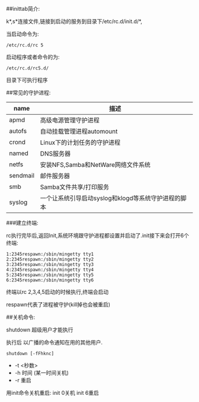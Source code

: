 


##inittab简介:






k\*,s\*连接文件,链接到启动的服务到目录下/etc/rc.d/init.d/*,

当启动命令为:


```
/etc/rc.d/rc 5
```

启动程序或者命令的为:

```shell
/etc/rc.d/rc5.d/
```

目录下可执行程序


##常见的守护进程:

name|描述
----|---
apmd|高级电源管理守护进程
autofs|自动挂载管理进程automount
crond|Linux下的计划任务的守护进程
named|DNS服务器
netfs|安装NFS,Samba和NetWare网络文件系统
sendmail|邮件服务器
smb|Samba文件共享/打印服务
syslog|一个让系统引导启动syslog和klogd等系统守护进程的脚本


###建立终端:

rc执行完毕后,返回Init,系统环境跟守护进程都设置并启动了.init接下来会打开6个终端:


```shell
1:2345respawn:/sbin/mingetty tty1
2:2345respawn:/sbin/mingetty tty2
3:2345respawn:/sbin/mingetty tty3
4:2345respawn:/sbin/mingetty tty4
5:2345respawn:/sbin/mingetty tty5
6:2345respawn:/sbin/mingetty tty6
```

终端以rc 2,3,4,5启动的时候执行,终端会启动

respawn代表了进程被守护(kill掉也会被重启)



##关机命令:

shutdown 超级用户才能执行


执行后 以广播的命令通知在用的其他用户.

```shell
shutdown [-fFhknc]
```

* -t <秒数>
* -h 时间   (某一时间关机)
* -r 重启

用init命令关机重启:
init 0关机
init 6重启




